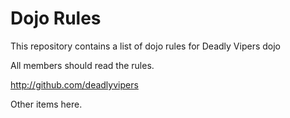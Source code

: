 Dojo Rules
==========

This repository contains a list of dojo rules for Deadly Vipers dojo

All members should read the rules. 

http://github.com/deadlyvipers

Other items here.

